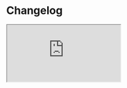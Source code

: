 # Changelog  <a href="https://www.eblasoft.com.tr/espocrm-extension-page/labels-cells" target="_blank" id="ext-version" data-id="63495a03a2759db51"></a>

<iframe class="changelog" src="https://crm.eblasoft.com.tr/?entryPoint=changeLog&exId=63495a03a2759db51" allowfullscreen></iframe>